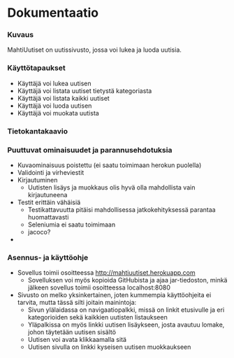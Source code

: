 # Dokumentaatio

### Kuvaus
MahtiUutiset on uutissivusto, jossa voi lukea ja luoda uutisia. 

### Käyttötapaukset

* Käyttäjä voi lukea uutisen
* Käyttäjä voi listata uutiset tietystä kategoriasta
* Käyttäjä voi listata kaikki uutiset
* Käyttäjä voi luoda uutisen
* Käyttäjä voi muokata uutista

### Tietokantakaavio


### Puuttuvat ominaisuudet ja parannusehdotuksia 
* Kuvaominaisuus poistettu (ei saatu toimimaan herokun puolella)
* Validointi ja virheviestit
* Kirjautuminen
  * Uutisten lisäys ja muokkaus olis hyvä olla mahdollista vain kirjautuneena
* Testit erittäin vähäisiä
  * Testikattavuutta pitäisi mahdollisessa jatkokehityksessä parantaa huomattavasti
  * Seleniumia ei saatu toimimaan
  * jacoco?
* 

### Asennus- ja käyttöohje
* Sovellus toimii osoitteessa http://mahtiuutiset.herokuapp.com
  * Sovelluksen voi myös kopioida GitHubista ja ajaa jar-tiedoston, minkä jälkeen sovellus toimii osoitteessa localhost:8080
* Sivusto on melko yksinkertainen, joten kummempia käyttöohjeita ei tarvita, mutta tässä silti joitain mainintoja:
  * Sivun ylälaidassa on navigaatiopalkki, missä on linkit etusivulle ja eri kategorioiden sekä kaikkien uutisten listaukseen
  * Yläpalkissa on myös linkki uutisen lisäykseen, josta avautuu lomake, johon täytetään uutisen sisältö
  * Uutisen voi avata klikkaamalla sitä
  * Uutisen sivulla on linkki kyseisen uutisen muokkaukseen
